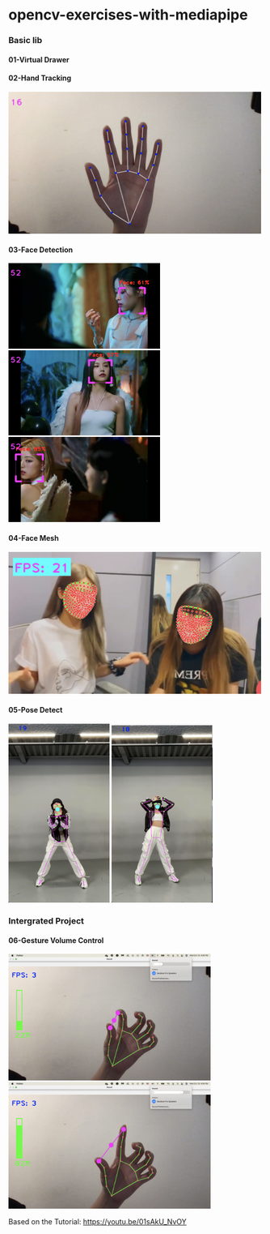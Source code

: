 # opencv-exercises-with-mediapipe

### Basic lib

#### 01-Virtual Drawer

#### 02-Hand Tracking

<img src="https://github.com/Tzu-Jan/opencv-exercises-with-mediapipe/blob/master/results/result2-1.png" width="500">

#### 03-Face Detection

<img src="https://github.com/Tzu-Jan/opencv-exercises-with-mediapipe/blob/master/results/result3-1.png" width="300">
<img src="https://github.com/Tzu-Jan/opencv-exercises-with-mediapipe/blob/master/results/result3-2.png" width="300">
<img src="https://github.com/Tzu-Jan/opencv-exercises-with-mediapipe/blob/master/results/result3-3.png" width="300">

#### 04-Face Mesh

<img src="https://github.com/Tzu-Jan/opencv-exercises-with-mediapipe/blob/master/results/result4-1.png" width="500">

#### 05-Pose Detect

<img src="https://github.com/Tzu-Jan/opencv-exercises-with-mediapipe/blob/master/results/result5-2.png" width="200">
<img src="https://github.com/Tzu-Jan/opencv-exercises-with-mediapipe/blob/master/results/result5-1.png" width="200">

### Intergrated Project

#### 06-Gesture Volume Control

<img src="https://github.com/Tzu-Jan/opencv-exercises-with-mediapipe/blob/master/results/result6-1.png" width="400">
<img src="https://github.com/Tzu-Jan/opencv-exercises-with-mediapipe/blob/master/results/result6-2.png" width="400">

Based on the Tutorial:
https://youtu.be/01sAkU_NvOY
